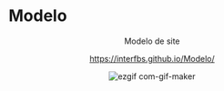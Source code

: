 # Modelo
<center>Modelo de site

https://interfbs.github.io/Modelo/
 
![ezgif com-gif-maker](https://user-images.githubusercontent.com/102324906/176258087-d27b69c9-862a-40f9-a9eb-8b52eaaffe4d.gif)